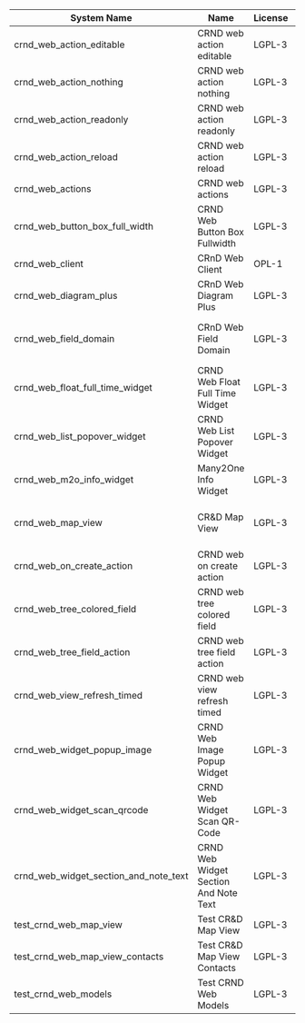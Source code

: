| System Name | Name | License | Version | Summary | Price |
|---|---|---|---|---|---|
| crnd_web_action_editable | CRND web action editable | LGPL-3 | 14.0.0.4.0 |  |  |
| crnd_web_action_nothing | CRND web action nothing | LGPL-3 | 14.0.0.3.0 |  |  |
| crnd_web_action_readonly | CRND web action readonly | LGPL-3 | 14.0.0.4.0 |  |  |
| crnd_web_action_reload | CRND web action reload | LGPL-3 | 14.0.0.4.0 |  |  |
| crnd_web_actions | CRND web actions | LGPL-3 | 14.0.0.3.0 |  |  |
| crnd_web_button_box_full_width | CRND Web Button Box Fullwidth | LGPL-3 | 14.0.0.3.0 | Button_box at the top of the form |  |
| crnd_web_client | CRnD Web Client | OPL-1 | 14.0.1.4.0 | Web Client Extention |  |
| crnd_web_diagram_plus | CRnD Web Diagram Plus | LGPL-3 | 14.0.0.12.0 | Odoo Web Diagram view by CRnD. |  |
| crnd_web_field_domain | CRnD Web Field Domain | LGPL-3 | 14.0.0.1.0 | Web Field Domain by CRnD allows create computed field domains. |  |
| crnd_web_float_full_time_widget | CRND Web Float Full Time Widget | LGPL-3 | 14.0.0.4.0 | Float Time Duration Widget |  |
| crnd_web_list_popover_widget | CRND Web List Popover Widget | LGPL-3 | 14.0.0.7.0 | Tooltips message for text fields on tree view. |  |
| crnd_web_m2o_info_widget | Many2One Info Widget | LGPL-3 | 14.0.0.8.0 | Many2One Info Widget |  |
| crnd_web_map_view | CR&D Map View | LGPL-3 | 14.0.0.2.0 | This technical module provides view that allows to display objects on the map |  |
| crnd_web_on_create_action | CRND web on create action | LGPL-3 | 14.0.0.3.0 | Make it possible to use wizards to create records |  |
| crnd_web_tree_colored_field | CRND web tree colored field | LGPL-3 | 14.0.0.5.0 |  |  |
| crnd_web_tree_field_action | CRND web tree field action | LGPL-3 | 14.0.0.6.0 |  |  |
| crnd_web_view_refresh_timed | CRND web view refresh timed | LGPL-3 | 14.0.0.4.0 |  |  |
| crnd_web_widget_popup_image | CRND Web Image Popup Widget | LGPL-3 | 14.0.0.4.0 | Popup images from the binary fields |  |
| crnd_web_widget_scan_qrcode | CRND Web Widget Scan QR-Code | LGPL-3 | 14.0.0.2.0 | Scan QR-Code Widget |  |
| crnd_web_widget_section_and_note_text | CRND Web Widget Section And Note Text | LGPL-3 | 14.0.0.0.1 | Makes the standard section_and_note_text widget compatible with CRND Web List Popover Widget. |  |
| test_crnd_web_map_view | Test CR&D Map View | LGPL-3 | 14.0.0.2.0 |  |  |
| test_crnd_web_map_view_contacts | Test CR&D Map View Contacts | LGPL-3 | 14.0.0.2.0 |  |  |
| test_crnd_web_models | Test CRND Web Models | LGPL-3 | 14.0.0.12.0 | Module for testing web addons. |  |
